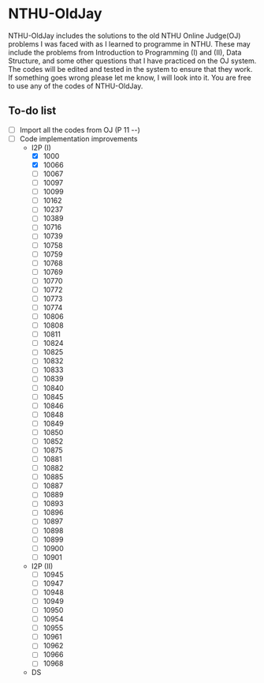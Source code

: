 # NTHU-OldJay

NTHU-OldJay includes the solutions to the old NTHU Online Judge(OJ) problems I was faced with as I learned to programme in NTHU. These may include the problems from Introduction to Programming (I) and (II), Data Structure, and some other questions that I have practiced on the OJ system. The codes will be edited and tested in the system to ensure that they work. If something goes wrong please let me know, I will look into it. You are free to use any of the codes of NTHU-OldJay.

## To-do list

- [ ] Import all the codes from OJ (P 11 --)
- [ ] Code implementation improvements
    - I2P (I)
        - [x] 1000
        - [x] 10066
        - [ ] 10067
        - [ ] 10097
        - [ ] 10099
        - [ ] 10162
        - [ ] 10237
        - [ ] 10389
        - [ ] 10716
        - [ ] 10739
        - [ ] 10758
        - [ ] 10759
        - [ ] 10768
        - [ ] 10769
        - [ ] 10770
        - [ ] 10772
        - [ ] 10773
        - [ ] 10774
        - [ ] 10806
        - [ ] 10808
        - [ ] 10811
        - [ ] 10824
        - [ ] 10825
        - [ ] 10832
        - [ ] 10833
        - [ ] 10839
        - [ ] 10840
        - [ ] 10845
        - [ ] 10846
        - [ ] 10848
        - [ ] 10849
        - [ ] 10850
        - [ ] 10852
        - [ ] 10875
        - [ ] 10881
        - [ ] 10882
        - [ ] 10885
        - [ ] 10887
        - [ ] 10889
        - [ ] 10893
        - [ ] 10896
        - [ ] 10897
        - [ ] 10898
        - [ ] 10899
        - [ ] 10900
        - [ ] 10901
    - I2P (II)
        - [ ] 10945
        - [ ] 10947
        - [ ] 10948
        - [ ] 10949
        - [ ] 10950
        - [ ] 10954
        - [ ] 10955
        - [ ] 10961
        - [ ] 10962
        - [ ] 10966
        - [ ] 10968
    - DS
